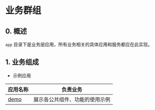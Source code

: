 # 业务群组
## 0. 概述
`app` 目录下是业务层应用，所有业务相关的具体应用和服务都应在此实现。

## 1. 业务组成
* 示例应用

|应用名称|负责业务|
|---|---|
|[demo](/app/demo)|展示各公共组件、功能的使用示例